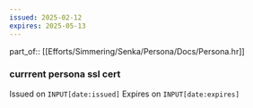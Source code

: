 ```yaml
---
issued: 2025-02-12
expires: 2025-05-13
---
```

part_of:: [[Efforts/Simmering/Senka/Persona/Docs/Persona.hr]]
### currrent persona ssl cert
Issued on `INPUT[date:issued]`
Expires on `INPUT[date:expires]`
